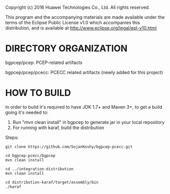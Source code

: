 Copyright (c) 2016 Huawei Technologies Co., Ltd. All rights reserved.

This program and the accompanying materials are made available under the terms of the Eclipse Public License v1.0 which accompanies this distribution, and is available at http://www.eclipse.org/legal/epl-v10.html

DIRECTORY ORGANIZATION
======================
bgpcep/pcep: PCEP-related artifacts

bgpcep/pcep/pcecc: PCECC related artifacts (newly added for this project)

HOW TO BUILD
============
In order to build it's required to have JDK 1.7+ and Maven 3+, to get a build going it's needed to:

1. Run "mvn clean install" in bgpcep to generate jar in your local repository
2. For running with karaf, build the distribution 

Steps:

    git clone https://github.com/SojanKoshy/bgpcep-pcecc.git

    cd bgpcep-pcecc/bgpcep
    mvn clean install

    cd ../integration-distribution
    mvn clean install

    cd distribution-karaf/target/assembly/bin
    ./karaf
